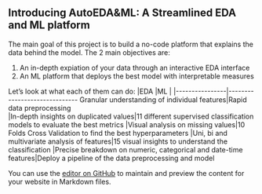 ## Introducing AutoEDA&ML:  A Streamlined EDA and ML platform 

The main goal of this project is to build a no-code platform that explains the data behind the model. The 2 main objectives are:
1.	An in-depth expiation of your data through an interactive EDA interface
2.	An ML platform that deploys the best model with interpretable measures

Let’s look at what each of them can do:
|EDA                          |ML                         |
|----------------|------------------------------
Granular understanding of individual features|Rapid data preprocessing           
|In-depth insights on duplicated values|11 different supervised classification models to evaluate the best metrics
|Visual analysis on missing values|10 Folds Cross Validation to find the best hyperparameters
|Uni, bi and multivariate analysis of features|15 visual insights to understand the classification
|Precise breakdown on numeric, categorical and date-time features|Deploy a pipeline of the data preprocessing and model

You can use the [editor on GitHub](https://github.com/shawnd29/front-page/edit/gh-pages/index.md) to maintain and preview the content for your website in Markdown files.
